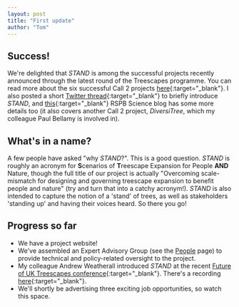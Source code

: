```yaml
---
layout: post
title: "First update"
author: "Tom"
---
```


## Success!
We're delighted that *STAND* is among the successful projects recently announced through the latest round of the Treescapes programme. You can read more about the six successful Call 2 projects [here](https://www.ukri.org/news/research-will-support-the-expansion-of-treescapes-in-the-uk/){:target="_blank"}. I also posted a short [Twitter thread](https://twitter.com/tomfinch89/status/1574334368591630337?s=20&t=KtAjW8W9oNwX5yhSHFW_8A){:target="_blank"} to briefly introduce *STAND*, and [this](https://community.rspb.org.uk/ourwork/b/science/posts/innovative-research-to-support-the-expansion-of-forests-in-the-uk){:target="_blank"} RSPB Science blog has some more details too (it also covers another Call 2 project, *DiversiTree*, which my colleague Paul Bellamy is involved in).

## What's in a name?
A few people have asked "why *STAND*?". This is a good question. *STAND* is roughly an acronym for **S**cenarios of **T**reescape Expansion for People **AND** Nature, though the full  title of our project is actually "Overcoming scale-mismatch for designing and governing treescape expansion to benefit people and nature" (try and turn that into a catchy acronym!). *STAND* is also intended to capture the notion of a 'stand' of trees, as well as stakeholders 'standing up' and having their voices heard. So there you go!

## Progress so far
* We have a project website!
* We've assembled an Expert Advisory Group (see the [People](https://t-finch.github.io/stand/people/#expert-advisory-group) page) to provide technical and policy-related oversight to the project. 
* My colleague Andrew Weatherall introduced *STAND* at the recent [Future of UK Treescapes conference](https://www.uktreescapes.org/future-treescapes-22-the-more-we-learn-about-trees-the-more-there-is-to-learn/){:target="_blank"}. There's a recording [here](https://youtu.be/ksexVrBIncE?t=10235){:target="_blank"}.
* We'll shortly be advertising three exciting job opportunities, so watch this space.
